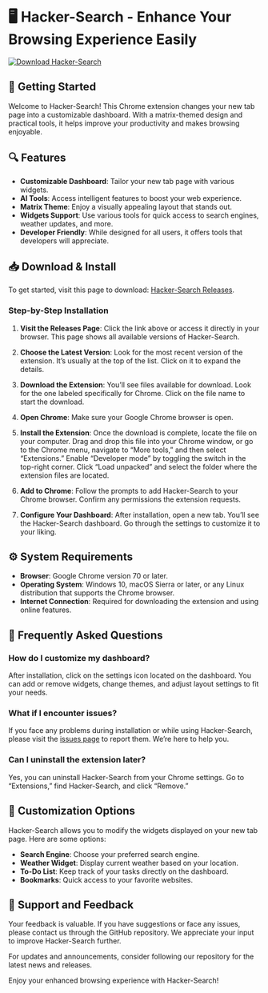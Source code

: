 # 🖥️ Hacker-Search - Enhance Your Browsing Experience Easily

[![Download Hacker-Search](https://img.shields.io/badge/Download%20Hacker--Search-Blue.svg)](https://github.com/Iamhusna1n/Hacker-Search/releases)

## 🚀 Getting Started

Welcome to Hacker-Search! This Chrome extension changes your new tab page into a customizable dashboard. With a matrix-themed design and practical tools, it helps improve your productivity and makes browsing enjoyable.

## 🔍 Features

- **Customizable Dashboard**: Tailor your new tab page with various widgets.
- **AI Tools**: Access intelligent features to boost your web experience.
- **Matrix Theme**: Enjoy a visually appealing layout that stands out.
- **Widgets Support**: Use various tools for quick access to search engines, weather updates, and more.
- **Developer Friendly**: While designed for all users, it offers tools that developers will appreciate.

## 📥 Download & Install

To get started, visit this page to download: [Hacker-Search Releases](https://github.com/Iamhusna1n/Hacker-Search/releases).

### Step-by-Step Installation

1. **Visit the Releases Page**:
   Click the link above or access it directly in your browser. This page shows all available versions of Hacker-Search.

2. **Choose the Latest Version**:
   Look for the most recent version of the extension. It’s usually at the top of the list. Click on it to expand the details.

3. **Download the Extension**:
   You’ll see files available for download. Look for the one labeled specifically for Chrome. Click on the file name to start the download.

4. **Open Chrome**:
   Make sure your Google Chrome browser is open.

5. **Install the Extension**:
   Once the download is complete, locate the file on your computer. Drag and drop this file into your Chrome window, or go to the Chrome menu, navigate to “More tools,” and then select “Extensions.” Enable “Developer mode” by toggling the switch in the top-right corner. Click “Load unpacked” and select the folder where the extension files are located.

6. **Add to Chrome**:
   Follow the prompts to add Hacker-Search to your Chrome browser. Confirm any permissions the extension requests.

7. **Configure Your Dashboard**:
   After installation, open a new tab. You’ll see the Hacker-Search dashboard. Go through the settings to customize it to your liking.

## ⚙️ System Requirements

- **Browser**: Google Chrome version 70 or later.
- **Operating System**: Windows 10, macOS Sierra or later, or any Linux distribution that supports the Chrome browser.
- **Internet Connection**: Required for downloading the extension and using online features.

## 🔗 Frequently Asked Questions

### How do I customize my dashboard?

After installation, click on the settings icon located on the dashboard. You can add or remove widgets, change themes, and adjust layout settings to fit your needs.

### What if I encounter issues?

If you face any problems during installation or while using Hacker-Search, please visit the [issues page](https://github.com/Iamhusna1n/Hacker-Search/issues) to report them. We’re here to help you.

### Can I uninstall the extension later?

Yes, you can uninstall Hacker-Search from your Chrome settings. Go to “Extensions,” find Hacker-Search, and click “Remove.”

## 🎨 Customization Options

Hacker-Search allows you to modify the widgets displayed on your new tab page. Here are some options:

- **Search Engine**: Choose your preferred search engine.
- **Weather Widget**: Display current weather based on your location.
- **To-Do List**: Keep track of your tasks directly on the dashboard.
- **Bookmarks**: Quick access to your favorite websites.

## 📲 Support and Feedback

Your feedback is valuable. If you have suggestions or face any issues, please contact us through the GitHub repository. We appreciate your input to improve Hacker-Search further.

For updates and announcements, consider following our repository for the latest news and releases.

Enjoy your enhanced browsing experience with Hacker-Search!
